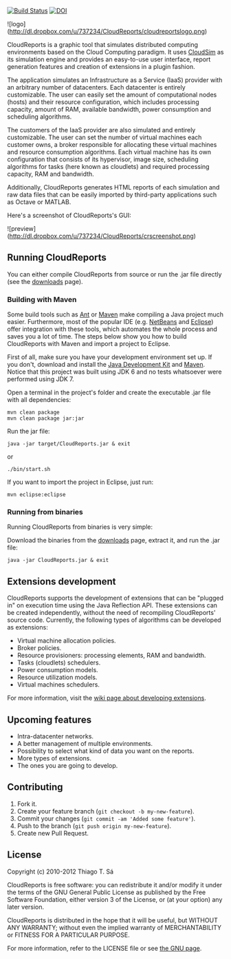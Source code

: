 [![Build Status](https://secure.travis-ci.org/thiagotts/CloudReports.png)](http://travis-ci.org/thiagotts/CloudReports) [![DOI](https://zenodo.org/badge/13678/thiagotts/CloudReports.svg)](http://dx.doi.org/10.5281/zenodo.18297)

![logo] (http://dl.dropbox.com/u/737234/CloudReports/cloudreportslogo.png)

CloudReports is a graphic tool that simulates distributed computing environments based
on the Cloud Computing paradigm. It uses [CloudSim][cloudsim] as its simulation
engine and provides an easy-to-use user interface, report generation features and
creation of extensions in a plugin fashion.

The application simulates an Infrastructure as a Service (IaaS) provider with an 
arbitrary number of datacenters. Each datacenter is entirely customizable. The user
can easily set the amount of computational nodes (hosts) and their resource configuration,
which includes processing capacity, amount of RAM, available bandwidth, power consumption
and scheduling algorithms.

The customers of the IaaS provider are also simulated and entirely customizable. The user
can set the number of virtual machines each customer owns, a broker responsible for allocating
these virtual machines and resource consumption algorithms. Each virtual machine has its own
configuration that consists of its hypervisor, image size, scheduling algorithms for
tasks (here known as cloudlets) and required processing capacity, RAM and bandwidth.

Additionally, CloudReports generates HTML reports of each simulation and raw data files that
can be easily imported by third-party applications such as Octave or MATLAB.

Here's a screenshot of CloudReports's GUI:

![preview] (http://dl.dropbox.com/u/737234/CloudReports/crscreenshot.png)


## Running CloudReports

You can either compile CloudReports from source or run the .jar file directly (see the
[downloads][downloadspage] page).

### Building with Maven

Some build tools such as [Ant][ant] or [Maven][maven] make compiling a Java project much easier.
Furthermore, most of the popular IDE (e.g. [NetBeans][netbeans] and [Eclipse][eclipse]) offer 
integration with these tools, which automates the whole process and saves you a lot of time.
The steps below show you how to build CloudReports with Maven and import a project to Eclipse.

First of all, make sure you have your development environment set up. If you don't,
download and install the [Java Development Kit][jdk] and [Maven][maven]. 
Notice that this project was built using JDK 6 and no tests whatsoever were performed using JDK 7.

Open a terminal in the project's folder and create the executable .jar file with all dependencies:

    mvn clean package
    mvn clean package jar:jar

Run the jar file:

    java -jar target/CloudReports.jar & exit

or

    ./bin/start.sh

If you want to import the project in Eclipse, just run:

    mvn eclipse:eclipse

### Running from binaries

Running CloudReports from binaries is very simple:

Download the binaries from the [downloads][downloadspage] page, extract it, and run the .jar file:

    java -jar CloudReports.jar & exit

## Extensions development

CloudReports supports the development of extensions that can be "plugged in" on execution time using
the Java Reflection API. These extensions can be created independently, without the need of recompiling 
CloudReports' source code. Currently, the following types of algorithms can be developed as extensions:

- Virtual machine allocation policies.
- Broker policies.
- Resource provisioners: processing elements, RAM and bandwidth.
- Tasks (cloudlets) schedulers.
- Power consumption models.
- Resource utilization models.
- Virtual machines schedulers.

For more information, visit the [wiki page about developing extensions][extensionswiki].

## Upcoming features

- Intra-datacenter networks.
- A better management of multiple environments.
- Possibility to select what kind of data you want on the reports.
- More types of extensions.
- The ones you are going to develop.

## Contributing

1. Fork it.
2. Create your feature branch (`git checkout -b my-new-feature`).
3. Commit your changes (`git commit -am 'Added some feature'`).
4. Push to the branch (`git push origin my-new-feature`).
5. Create new Pull Request.

## License

Copyright (c) 2010-2012 Thiago T. Sá

CloudReports is free software: you can redistribute it and/or modify
it under the terms of the GNU General Public License as published by
the Free Software Foundation, either version 3 of the License, or
(at your option) any later version.

CloudReports is distributed in the hope that it will be useful,
but WITHOUT ANY WARRANTY; without even the implied warranty of
MERCHANTABILITY or FITNESS FOR A PARTICULAR PURPOSE.

For more information, refer to the LICENSE file or see [the GNU page][gnu].

[cloudsim]: http://www.cloudbus.org/cloudsim/
[downloadspage]: https://github.com/thiagotts/CloudReports/downloads
[netbeans]:http://netbeans.org/
[eclipse]: http://www.eclipse.org/
[jdk]: http://www.oracle.com/technetwork/java/javase/downloads/index.html
[ant]:http://ant.apache.org/
[maven]: http://maven.apache.org/
[gnu]: http://www.gnu.org/licenses
[extensionswiki]: https://github.com/thiagotts/CloudReports/wiki/Developing-extensions

